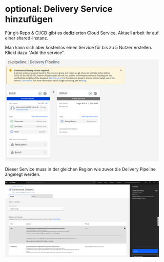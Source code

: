 # optional: Delivery Service hinzufügen

Für git-Repo & CI/CD gibt es dedizierten Cloud Service. Aktuell arbeit ihr auf einer shared-Instanz.

Man kann sich aber kostenlos einen Service für bis zu 5 Nutzer erstellen.   
Klickt dazu "Add the service".

![](../../../.gitbook/assets/image%20%2829%29.png)

Dieser Service muss in der gleichen Region wie zuvor die Delivery Pipeline angelegt werden.

![](../../../.gitbook/assets/image%20%2846%29.png)

